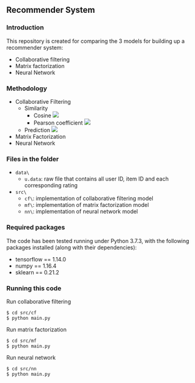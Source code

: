 ## Recommender System

### Introduction
This repository is created for comparing the 3 models for building up a recommender system:
- Collaborative filtering
- Matrix factorization
- Neural Network

### Methodology

- Collaborative Filtering
  - Similarity
    - Cosine
    ![](http://github.com/wbteng9526/RecommenderSystem/img/cfsimcos.png)
    - Pearson coefficient
    ![](http://github.com/wbteng9526/RecommenderSystem/img/cfsimpearson.png)
  - Prediction
  ![](http://github.com/wbteng9526/RecommenderSystem/img/cfpred.png)
- Matrix Factorization
- Neural Network

### Files in the folder

- `data\`
  - `u.data`: raw file that contains all user ID, item ID and each corresponding rating
- `src\`
  - `cf\`: implementation of collaborative filtering model
  - `mf\`: implementation of matrix factorization model
  - `nn\`: implementation of neural network model
  
### Required packages
The code has been tested running under Python 3.7.3, with the following packages installed (along with their dependencies):
- tensorflow == 1.14.0
- numpy == 1.16.4
- sklearn == 0.21.2

### Running this code

Run collaborative filtering
```
$ cd src/cf
$ python main.py
```

Run matrix factorization
```
$ cd src/mf
$ python main.py
```

Run neural network
```
$ cd src/nn
$ python main.py
```
